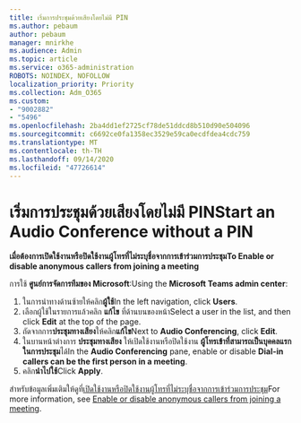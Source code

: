 ```yaml
---
title: เริ่มการประชุมด้วยเสียงโดยไม่มี PIN
ms.author: pebaum
author: pebaum
manager: mnirkhe
ms.audience: Admin
ms.topic: article
ms.service: o365-administration
ROBOTS: NOINDEX, NOFOLLOW
localization_priority: Priority
ms.collection: Adm_O365
ms.custom:
- "9002882"
- "5496"
ms.openlocfilehash: 2ba4dd1ef2725cf78de51ddcd8b510d90e504096
ms.sourcegitcommit: c6692ce0fa1358ec3529e59ca0ecdfdea4cdc759
ms.translationtype: MT
ms.contentlocale: th-TH
ms.lasthandoff: 09/14/2020
ms.locfileid: "47726614"
---
```

# <a name="start-an-audio-conference-without-a-pin"></a><span data-ttu-id="67276-102">เริ่มการประชุมด้วยเสียงโดยไม่มี PIN</span><span class="sxs-lookup"><span data-stu-id="67276-102">Start an Audio Conference without a PIN</span></span>

<span data-ttu-id="67276-103">**เมื่อต้องการเปิดใช้งานหรือปิดใช้งานผู้โทรที่ไม่ระบุชื่อจากการเข้าร่วมการประชุม**</span><span class="sxs-lookup"><span data-stu-id="67276-103">**To Enable or disable anonymous callers from joining a meeting**</span></span>

<span data-ttu-id="67276-104">การใช้ **ศูนย์การจัดการทีมของ Microsoft**:</span><span class="sxs-lookup"><span data-stu-id="67276-104">Using the **Microsoft Teams admin center**:</span></span>

1. <span data-ttu-id="67276-105">ในการนำทางด้านซ้ายให้คลิก**ผู้ใช้**</span><span class="sxs-lookup"><span data-stu-id="67276-105">In the left navigation, click **Users**.</span></span>
2. <span data-ttu-id="67276-106">เลือกผู้ใช้ในรายการแล้วคลิก **แก้ไข** ที่ด้านบนของหน้า</span><span class="sxs-lookup"><span data-stu-id="67276-106">Select a user in the list, and then click **Edit** at the top of the page.</span></span>
3. <span data-ttu-id="67276-107">ถัดจากการ**ประชุมทางเสียง**ให้คลิก**แก้ไข**</span><span class="sxs-lookup"><span data-stu-id="67276-107">Next to **Audio Conferencing**, click **Edit**.</span></span>
4. <span data-ttu-id="67276-108">ในบานหน้าต่างการ **ประชุมทางเสียง** ให้เปิดใช้งานหรือปิดใช้งาน **ผู้โทรเข้าที่สามารถเป็นบุคคลแรกในการประชุม**ได้</span><span class="sxs-lookup"><span data-stu-id="67276-108">In the **Audio Conferencing** pane, enable or disable **Dial-in callers can be the first person in a meeting**.</span></span>
5. <span data-ttu-id="67276-109">คลิก**นำไปใช้**</span><span class="sxs-lookup"><span data-stu-id="67276-109">Click **Apply**.</span></span>

<span data-ttu-id="67276-110">สำหรับข้อมูลเพิ่มเติมให้ดูที่[เปิดใช้งานหรือปิดใช้งานผู้โทรที่ไม่ระบุชื่อจากการเข้าร่วมการประชุม](https://docs.microsoft.com/microsoftteams/start-an-audio-conference-over-the-phone-without-a-pin-in-teams)</span><span class="sxs-lookup"><span data-stu-id="67276-110">For more information, see [Enable or disable anonymous callers from joining a meeting](https://docs.microsoft.com/microsoftteams/start-an-audio-conference-over-the-phone-without-a-pin-in-teams).</span></span>
